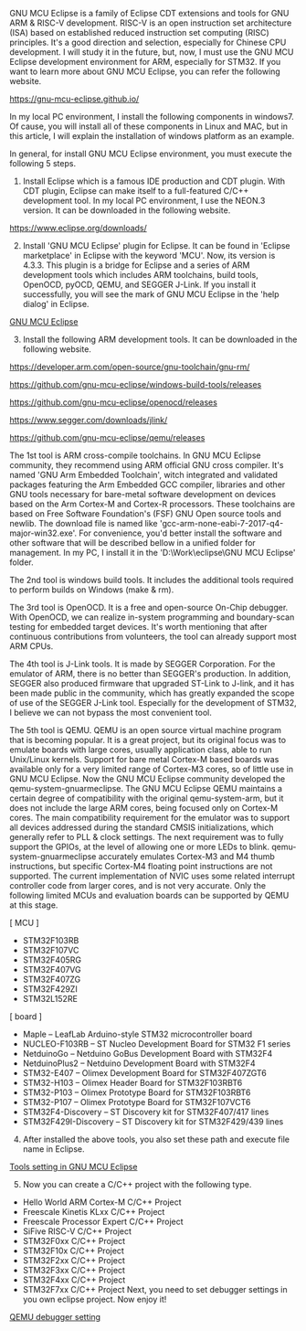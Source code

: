 GNU MCU Eclipse is a family of Eclipse CDT extensions and tools for GNU ARM & RISC-V development. RISC-V is an open instruction set architecture (ISA) based on established reduced instruction set computing (RISC) principles. It's a good direction and selection, especially for Chinese CPU development. I will study it in the future, but, now, I must use the GNU MCU Eclipse development environment for ARM, especially for STM32. If you want to learn more about GNU MCU Eclipse, you can refer the following website.

<a href="https://gnu-mcu-eclipse.github.io/">https://gnu-mcu-eclipse.github.io/</a>

In my local PC environment, I install the following components in windows7. Of cause, you will install all of these components in Linux and MAC, but in this article, I will explain the installation of windows platform as an example.

In general, for install GNU MCU Eclipse environment, you must execute the following 5 steps.

1. Install Eclipse which is a famous IDE production and CDT plugin. With CDT plugin, Eclipse can make itself to a full-featured C/C++ development tool. In my local PC environment, I use the NEON.3 version. It can be downloaded in the following website.

<a href="https://www.eclipse.org/downloads/">https://www.eclipse.org/downloads/</a>

2. Install 'GNU MCU Eclipse' plugin for Eclipse. It can be found in 'Eclipse marketplace' in Eclipse with the keyword 'MCU'. Now, its version is 4.3.3. This plugin is a bridge for Eclipse and a series of ARM development tools which includes ARM toolchains, build tools, OpenOCD, pyOCD, QEMU, and SEGGER J-Link. If you install it successfully, you will see the mark of GNU MCU Eclipse in the 'help dialog' in Eclipse.

<a href="https://github.com/wangdongshi/RTOS/blob/master/DevEnv/GNU%20MCU%20Eclipse/GNU%20MCU%20Eclipse%20Mark.JPG">GNU MCU Eclipse</a>

3. Install the following ARM development tools. It can be downloaded in the following website.

<a href="https://developer.arm.com/open-source/gnu-toolchain/gnu-rm/">https://developer.arm.com/open-source/gnu-toolchain/gnu-rm/</a>

<a href="https://github.com/gnu-mcu-eclipse/windows-build-tools/releases">https://github.com/gnu-mcu-eclipse/windows-build-tools/releases</a>

<a href="https://github.com/gnu-mcu-eclipse/openocd/releases">https://github.com/gnu-mcu-eclipse/openocd/releases</a>

<a href="https://www.segger.com/downloads/jlink/">https://www.segger.com/downloads/jlink/</a>

<a href="https://github.com/gnu-mcu-eclipse/qemu/releases">https://github.com/gnu-mcu-eclipse/qemu/releases</a>

The 1st tool is ARM cross-compile toolchains. In GNU MCU Eclipse community, they recommend using ARM official GNU cross compiler. It's named 'GNU Arm Embedded Toolchain', witch integrated and validated packages featuring the Arm Embedded GCC compiler, libraries and other GNU tools necessary for bare-metal software development on devices based on the Arm Cortex-M and Cortex-R processors. These toolchains are based on Free Software Foundation's (FSF) GNU Open source tools and newlib.
The download file is named like 'gcc-arm-none-eabi-7-2017-q4-major-win32.exe'. For convenience, you'd better install the software and other software that will be described bellow in a unified folder for management. In my PC, I install it in the 'D:\Work\eclipse\GNU MCU Eclipse' folder.

The 2nd tool is windows build tools. It includes the additional tools required to perform builds on Windows (make & rm).

The 3rd tool is OpenOCD. It is a free and open-source On-Chip debugger. With OpenOCD, we can realize in-system programming and boundary-scan testing for embedded target devices. It's worth mentioning that after continuous contributions from volunteers, the tool can already support most ARM CPUs.

The 4th tool is J-Link tools. It is made by SEGGER Corporation. For the emulator of ARM, there is no better than SEGGER's production. In addition, SEGGER also produced firmware that upgraded ST-Link to J-link, and it has been made public in the community, which has greatly expanded the scope of use of the SEGGER J-Link tool. Especially for the development of STM32, I believe we can not bypass the most convenient tool.

The 5th tool is QEMU. QEMU is an open source virtual machine program that is becoming popular. It is a great project, but its original focus was to emulate boards with large cores, usually application class, able to run Unix/Linux kernels. Support for bare metal Cortex-M based boards was available only for a very limited range of Cortex-M3 cores, so of little use in GNU MCU Eclipse. Now the GNU MCU Eclipse community developed the qemu-system-gnuarmeclipse. The GNU MCU Eclipse QEMU maintains a certain degree of compatibility with the original qemu-system-arm, but it does not include the large ARM cores, being focused only on Cortex-M cores. The main compatibility requirement for the emulator was to support all devices addressed during the standard CMSIS initializations, which generally refer to PLL & clock settings. The next requirement was to fully support the GPIOs, at the level of allowing one or more LEDs to blink. qemu-system-gnuarmeclipse accurately emulates Cortex-M3 and M4 thumb instructions, but specific Cortex-M4 floating point instructions are not supported. The current implementation of NVIC uses some related interrupt controller code from larger cores, and is not very accurate. Only the following limited MCUs and evaluation boards can be supported by QEMU at this stage.

[ MCU ]
- STM32F103RB
- STM32F107VC
- STM32F405RG
- STM32F407VG
- STM32F407ZG
- STM32F429ZI
- STM32L152RE

[ board ]
- Maple – LeafLab Arduino-style STM32 microcontroller board
- NUCLEO-F103RB – ST Nucleo Development Board for STM32 F1 series
- NetduinoGo – Netduino GoBus Development Board with STM32F4
- NetduinoPlus2 – Netduino Development Board with STM32F4
- STM32-E407 – Olimex Development Board for STM32F407ZGT6
- STM32-H103 – Olimex Header Board for STM32F103RBT6
- STM32-P103 – Olimex Prototype Board for STM32F103RBT6
- STM32-P107 – Olimex Prototype Board for STM32F107VCT6
- STM32F4-Discovery – ST Discovery kit for STM32F407/417 lines
- STM32F429I-Discovery – ST Discovery kit for STM32F429/439 lines

4. After installed the above tools, you also set these path and execute file name in Eclipse.

<a href="https://github.com/wangdongshi/RTOS/blob/master/DevEnv/GNU%20MCU%20Eclipse/Tools%20setting%20in%20GNU%20MCU%20Eclipse.JPG">Tools setting in GNU MCU Eclipse</a>

5. Now you can create a C/C++ project with the following type.
- Hello World ARM Cortex-M C/C++ Project
- Freescale Kinetis KLxx C/C++ Project
- Freescale Processor Expert C/C++ Project
- SiFive RISC-V C/C++ Project
- STM32F0xx C/C++ Project
- STM32F10x C/C++ Project
- STM32F2xx C/C++ Project
- STM32F3xx C/C++ Project
- STM32F4xx C/C++ Project
- STM32F7xx C/C++ Project
Next, you need to set debugger settings in you own eclipse project. Now enjoy it!

<a href="https://github.com/wangdongshi/RTOS/blob/master/DevEnv/GNU%20MCU%20Eclipse/QEMU%20debugger%20setting.JPG">QEMU debugger setting</a>
